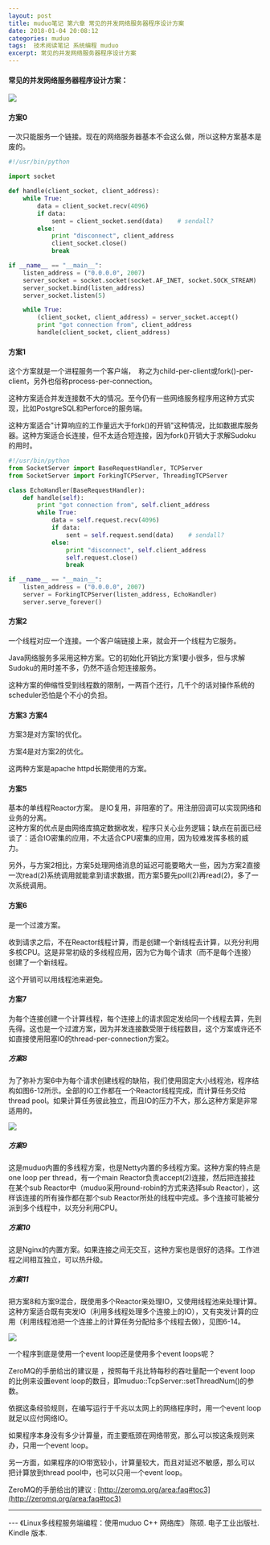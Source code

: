 ```yaml
---
layout: post
title: muduo笔记 第六章 常见的并发网络服务器程序设计方案
date: 2018-01-04 20:08:12
categories: muduo
tags:  技术阅读笔记 系统编程 muduo
excerpt: 常见的并发网络服务器程序设计方案
---
```



#### 常见的并发网络服务器程序设计方案：

![](/assets/muduo/high-concurrency-scheme1.png) 

#### 方案0

一次只能服务一个链接。现在的网络服务器基本不会这么做，所以这种方案基本是废的。

```python
#!/usr/bin/python

import socket

def handle(client_socket, client_address):
    while True:
        data = client_socket.recv(4096)
        if data:
            sent = client_socket.send(data)    # sendall?
        else:
            print "disconnect", client_address
            client_socket.close()
            break

if __name__ == "__main__":
    listen_address = ("0.0.0.0", 2007)
    server_socket = socket.socket(socket.AF_INET, socket.SOCK_STREAM)
    server_socket.bind(listen_address)
    server_socket.listen(5)

    while True:
        (client_socket, client_address) = server_socket.accept()
        print "got connection from", client_address
        handle(client_socket, client_address)
```

#### 方案1

这个方案就是一个进程服务一个客户端，　称之为child-per-client或fork()-per-client，另外也俗称process-per-connection。

这种方案适合并发连接数不大的情况。至今仍有一些网络服务程序用这种方式实现，比如PostgreSQL和Perforce的服务端。

这种方案适合"计算响应的工作量远大于fork()的开销"这种情况，比如数据库服务器。这种方案适合长连接，但不太适合短连接，因为fork()开销大于求解Sudoku的用时。

```python 
#!/usr/bin/python
from SocketServer import BaseRequestHandler, TCPServer
from SocketServer import ForkingTCPServer, ThreadingTCPServer

class EchoHandler(BaseRequestHandler):
    def handle(self):
        print "got connection from", self.client_address
        while True:
            data = self.request.recv(4096)
            if data:
                sent = self.request.send(data)    # sendall?
            else:
                print "disconnect", self.client_address
                self.request.close()
                break

if __name__ == "__main__":
    listen_address = ("0.0.0.0", 2007)
    server = ForkingTCPServer(listen_address, EchoHandler)
    server.serve_forever()
```

#### 方案2
 
一个线程对应一个连接。一个客户端链接上来，就会开一个线程为它服务。

Java网络服务多采用这种方案。它的初始化开销比方案1要小很多，但与求解Sudoku的用时差不多，仍然不适合短连接服务。

这种方案的伸缩性受到线程数的限制，一两百个还行，几千个的话对操作系统的scheduler恐怕是个不小的负担。

#### 方案3 方案4

方案3是对方案1的优化。

方案4是对方案2的优化。

这两种方案是apache httpd长期使用的方案。

#### 方案5 

基本的单线程Reactor方案。 是IO复用，非阻塞的了。用注册回调可以实现网络和业务的分离。
\
这种方案的优点是由网络库搞定数据收发，程序只关心业务逻辑；缺点在前面已经谈了：适合IO密集的应用，不太适合CPU密集的应用，因为较难发挥多核的威力。

另外，与方案2相比，方案5处理网络消息的延迟可能要略大一些，因为方案2直接一次read(2)系统调用就能拿到请求数据，而方案5要先poll(2)再read(2)，多了一次系统调用。

#### 方案6 

是一个过渡方案。

收到请求之后，不在Reactor线程计算，而是创建一个新线程去计算，以充分利用多核CPU。这是非常初级的多线程应用，因为它为每个请求（而不是每个连接）创建了一个新线程。

这个开销可以用线程池来避免。

#### 方案7

为每个连接创建一个计算线程，每个连接上的请求固定发给同一个线程去算，先到先得。这也是一个过渡方案，因为并发连接数受限于线程数目，这个方案或许还不如直接使用阻塞IO的thread-per-connection方案2。

##### 方案8

为了弥补方案6中为每个请求创建线程的缺陷，我们使用固定大小线程池，程序结构如图6-12所示。全部的IO工作都在一个Reactor线程完成，而计算任务交给thread pool。如果计算任务彼此独立，而且IO的压力不大，那么这种方案是非常适用的。

![](/assets/muduo/high-concurrency-scheme2.png) 


##### 方案9 

这是muduo内置的多线程方案，也是Netty内置的多线程方案。这种方案的特点是one loop per thread，有一个main Reactor负责accept(2)连接，然后把连接挂在某个sub Reactor中（muduo采用round-robin的方式来选择sub Reactor），这样该连接的所有操作都在那个sub Reactor所处的线程中完成。多个连接可能被分派到多个线程中，以充分利用CPU。

##### 方案10 　

这是Nginx的内置方案。如果连接之间无交互，这种方案也是很好的选择。工作进程之间相互独立，可以热升级。

##### 方案11 　

把方案8和方案9混合，既使用多个Reactor来处理IO，又使用线程池来处理计算。这种方案适合既有突发IO（利用多线程处理多个连接上的IO），又有突发计算的应用（利用线程池把一个连接上的计算任务分配给多个线程去做），见图6-14。

![](/assets/muduo/high-concurrency-scheme3.png) 

一个程序到底是使用一个event loop还是使用多个event loops呢？

ZeroMQ的手册给出的建议是 ，按照每千兆比特每秒的吞吐量配一个event loop的比例来设置event loop的数目，即muduo::TcpServer::setThreadNum()的参数。

依据这条经验规则，在编写运行于千兆以太网上的网络程序时，用一个event loop就足以应付网络IO。

如果程序本身没有多少计算量，而主要瓶颈在网络带宽，那么可以按这条规则来办，只用一个event loop。

另一方面，如果程序的IO带宽较小，计算量较大，而且对延迟不敏感，那么可以把计算放到thread pool中，也可以只用一个event loop。


ZeroMQ的手册给出的建议 : [http://zeromq.org/area:faq#toc3](http://zeromq.org/area:faq#toc3)

---
 \--- 《Linux多线程服务端编程：使用muduo C++ 网络库》 陈硕. 电子工业出版社. Kindle 版本.